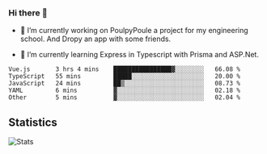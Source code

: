 ### Hi there 👋
- 🔭 I’m currently working on PoulpyPoule a project for my engineering school. And Dropy an app with some friends.

- 🌱 I’m currently learning Express in Typescript with Prisma and ASP.Net.


<!--START_SECTION:waka-->

```text
Vue.js       3 hrs 4 mins    ████████████████▓░░░░░░░░   66.08 %
TypeScript   55 mins         █████░░░░░░░░░░░░░░░░░░░░   20.00 %
JavaScript   24 mins         ██▒░░░░░░░░░░░░░░░░░░░░░░   08.73 %
YAML         6 mins          ▓░░░░░░░░░░░░░░░░░░░░░░░░   02.18 %
Other        5 mins          ▓░░░░░░░░░░░░░░░░░░░░░░░░   02.04 %
```

<!--END_SECTION:waka-->

## Statistics

![Stats](https://github-readme-stats.vercel.app/api?username=killian-mannarelli&count_private=true&show_icons=true&theme=dark)

<!--
**killian-mannarelli/killian-mannarelli** is a ✨ _special_ ✨ repository because its `README.md` (this file) appears on your GitHub profile.

Here are some ideas to get you started:

- 🔭 I’m currently working on ...
- 🌱 I’m currently learning ...
- 👯 I’m looking to collaborate on ...
- 🤔 I’m looking for help with ...
- 💬 Ask me about ...
- 📫 How to reach me: ...
- 😄 Pronouns: ...
- ⚡ Fun fact: ...
-->
